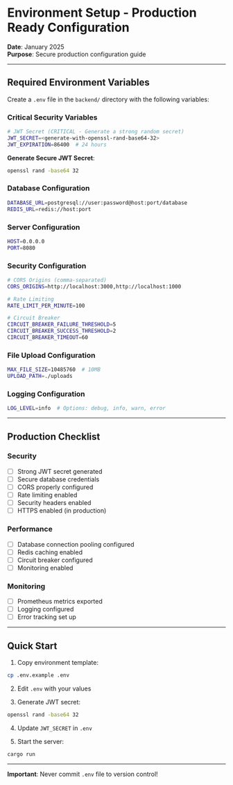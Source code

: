 # Environment Setup - Production Ready Configuration

**Date**: January 2025  
**Purpose**: Secure production configuration guide

---

## Required Environment Variables

Create a `.env` file in the `backend/` directory with the following variables:

### Critical Security Variables

```bash
# JWT Secret (CRITICAL - Generate a strong random secret)
JWT_SECRET=<generate-with-openssl-rand-base64-32>
JWT_EXPIRATION=86400  # 24 hours
```

**Generate Secure JWT Secret**:
```bash
openssl rand -base64 32
```

### Database Configuration

```bash
DATABASE_URL=postgresql://user:password@host:port/database
REDIS_URL=redis://host:port
```

### Server Configuration

```bash
HOST=0.0.0.0
PORT=8080
```

### Security Configuration

```bash
# CORS Origins (comma-separated)
CORS_ORIGINS=http://localhost:3000,http://localhost:1000

# Rate Limiting
RATE_LIMIT_PER_MINUTE=100

# Circuit Breaker
CIRCUIT_BREAKER_FAILURE_THRESHOLD=5
CIRCUIT_BREAKER_SUCCESS_THRESHOLD=2
CIRCUIT_BREAKER_TIMEOUT=60
```

### File Upload Configuration

```bash
MAX_FILE_SIZE=10485760  # 10MB
UPLOAD_PATH=./uploads
```

### Logging Configuration

```bash
LOG_LEVEL=info  # Options: debug, info, warn, error
```

---

## Production Checklist

### Security
- [ ] Strong JWT secret generated
- [ ] Secure database credentials
- [ ] CORS properly configured
- [ ] Rate limiting enabled
- [ ] Security headers enabled
- [ ] HTTPS enabled (in production)

### Performance
- [ ] Database connection pooling configured
- [ ] Redis caching enabled
- [ ] Circuit breaker configured
- [ ] Monitoring enabled

### Monitoring
- [ ] Prometheus metrics exported
- [ ] Logging configured
- [ ] Error tracking set up

---

## Quick Start

1. Copy environment template:
```bash
cp .env.example .env
```

2. Edit `.env` with your values

3. Generate JWT secret:
```bash
openssl rand -base64 32
```

4. Update `JWT_SECRET` in `.env`

5. Start the server:
```bash
cargo run
```

---

**Important**: Never commit `.env` file to version control!

